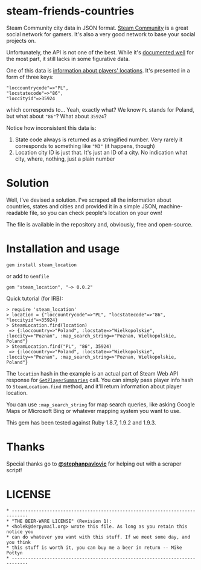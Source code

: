 steam-friends-countries
=======================

Steam Community city data in JSON format. [Steam Community](http://steamcommunity.com) is a great social network for gamers. It's also a very good network to base your social projects on.

Unfortunately, the API is not one of the best. While it's [documented well](http://steamcommunity.com/dev) for the most part, it still lacks in some figurative data.

One of this data is [information about players' locations](https://developer.valvesoftware.com/wiki/Steam_Web_API#GetPlayerSummaries_.28v0001.29). It's presented in a form of three keys:

    "loccountrycode"=>"PL",
    "locstatecode"=>"86",
    "loccityid"=>35924

which corresponds to... Yeah, exactly what? We know `PL` stands for Poland, but what about `"86"`? What about `35924`?

Notice how inconsistent this data is:

1. State code always is returned as a stringified number. Very rarely it corresponds to something like `"M3"` (it happens, though)
2. Location city ID is just that. It's just an ID of a city. No indication what city, where, nothing, just a plain number

Solution
========

Well, I've devised a solution. I've scraped all the information about countries, states and cities and provided it in a simple JSON, machine-readable file, so you can check people's location on your own!

The file is available in the repository and, obviously, free and open-source.

Installation and usage
======================

    gem install steam_location

or add to `Gemfile`

    gem "steam_location", "~> 0.0.2"

Quick tutorial (for IRB):

    > require 'steam_location'
    > location = {"loccountrycode"=>"PL", "locstatecode"=>"86", "loccityid"=>35924}
    > SteamLocation.find(location)
     => {:loccountry=>"Poland", :locstate=>"Wielkopolskie", :loccity=>"Poznan", :map_search_string=>"Poznan, Wielkopolskie, Poland"}
    > SteamLocation.find("PL", "86", 35924)
     => {:loccountry=>"Poland", :locstate=>"Wielkopolskie", :loccity=>"Poznan", :map_search_string=>"Poznan, Wielkopolskie, Poland"}

The `location` hash in the example is an actual part of Steam Web API response for [`GetPlayerSummaries`](https://developer.valvesoftware.com/wiki/Steam_Web_API#GetPlayerSummaries_.28v0002.29) call. You can simply pass player info hash to `SteamLocation.find` method, and it'll return information about player location.

You can use `:map_search_string` for map search queries, like asking Google Maps or Microsoft Bing or whatever mapping system you want to use.

This gem has been tested against Ruby 1.8.7, 1.9.2 and 1.9.3.


Thanks
=======

Special thanks go to <b>[@stephanpavlovic](https://github.com/stephanpavlovic)</b> for helping out with a scraper script!

LICENSE
=======

    * ----------------------------------------------------------------------------
    * "THE BEER-WARE LICENSE" (Revision 1):
    * <holek@derpymail.org> wrote this file. As long as you retain this notice you
    * can do whatever you want with this stuff. If we meet some day, and you think
    * this stuff is worth it, you can buy me a beer in return -- Mike Połtyn
    * ----------------------------------------------------------------------------
